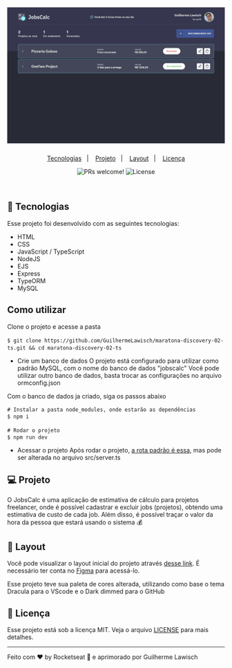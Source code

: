 <h1 align="center">
  <img alt="JobsCalc" title="JobsCalc" src="./image_index.png" width="750px" />
</h1>

<p align="center">
  <a href="#-tecnologias">Tecnologias</a>&nbsp;&nbsp;&nbsp;|&nbsp;&nbsp;&nbsp;
  <a href="#-projeto">Projeto</a>&nbsp;&nbsp;&nbsp;|&nbsp;&nbsp;&nbsp;
  <a href="#-layout">Layout</a>&nbsp;&nbsp;&nbsp;|&nbsp;&nbsp;&nbsp;
  <a href="#memo-licença">Licença</a>
</p>

<p align="center">
 <img src="https://img.shields.io/static/v1?label=PRs&message=welcome&color=49AA26&labelColor=000000" alt="PRs welcome!" />

  <img alt="License" src="https://img.shields.io/static/v1?label=license&message=MIT&color=49AA26&labelColor=000000">
</p>

<br>

## 🚀 Tecnologias

Esse projeto foi desenvolvido com as seguintes tecnologias:

- HTML
- CSS
- JavaScript / TypeScript
- NodeJS
- EJS
- Express
- TypeORM
- MySQL

## Como utilizar

Clone o projeto e acesse a pasta

`$ git clone https://github.com/GuilhermeLawisch/maratona-discovery-02-ts.git && cd maratona-discovery-02-ts`

- Crie um banco de dados 
O projeto está configurado para utilizar como padrão MySQL, com o nome do banco de dados "jobscalc"
Você pode utilizar outro banco de dados, basta trocar as configurações no arquivo ormconfig.json

Com o banco de dados ja criado, siga os passos abaixo
```
# Instalar a pasta node_modules, onde estarão as dependências
$ npm i

# Rodar o projeto
$ npm run dev
```

- Acessar o projeto
Após rodar o projeto, [a rota padrão é essa](http://localhost:3333/), mas pode ser alterada no arquivo src/server.ts

## 💻 Projeto

O JobsCalc é uma aplicação de estimativa de cálculo para projetos freelancer, onde é possível cadastrar e excluir jobs (projetos), obtendo uma estimativa de custo de cada job. Além disso, é possível traçar o valor da hora da pessoa que estará usando o sistema 💰

## 🔖 Layout

Você pode visualizar o layout inicial do projeto através [desse link](https://www.figma.com/file/s4fytPFbDiSkv4GPSfKaLE/Jobs-Planning). É necessário ter conta no [Figma](https://figma.com) para acessá-lo.

Esse projeto teve sua paleta de cores alterada, utilizando como base o tema Dracula para o VScode e o Dark dimmed para o GitHub

## :memo: Licença

Esse projeto está sob a licença MIT. Veja o arquivo [LICENSE](.github/LICENSE.md) para mais detalhes.

---

Feito com ♥ by Rocketseat :wave: e aprimorado por Guilherme Lawisch

